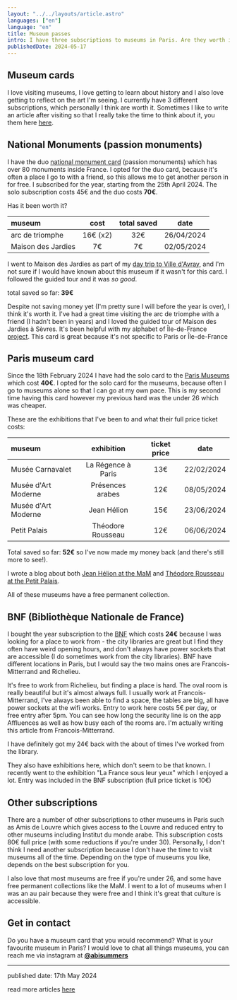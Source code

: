 ```yaml
---
layout: "../../layouts/article.astro"
languages: ["en"]
language: "en"
title: Museum passes
intro: I have three subscriptions to museums in Paris. Are they worth it? Here I track what I have seen and how much I've saved.
publishedDate: 2024-05-17
---
```


## Museum cards

I love visiting museums, I love getting to learn about history and I also love getting to reflect on the art I'm seeing. I currently have 3 different subscriptions, which personally I think are worth it. Sometimes I like to write an article after visiting so that I really take the time to think about it, you them here [here](https://abisummers.com/articles/museums/).

## National Monuments (passion monuments)

I have the duo [national monument card](https://www.monuments-nationaux.fr) (passion monuments) which has over 80 monuments inside France. I opted for the duo card, because it's often a place I go to with a friend, so this allows me to get another person in for free. I subscribed for the year, starting from the 25th April 2024. The solo subscription costs 45€ and the duo costs **70€**.

Has it been worth it?

| museum             |   cost   | total saved |    date    |
| :----------------- | :------: | :---------: | :--------: |
| arc de triomphe    | 16€ (x2) |     32€     | 26/04/2024 |
| Maison des Jardies |    7€    |     7€      | 02/05/2024 |

I went to Maison des Jardies as part of my [day trip to Ville d'Avray](http://abisummers.com/articles/alphabet-ile-de-france/v-ville-d-avray/), and I'm not sure if I would have known about this museum if it wasn't for this card. I followed the guided tour and it was _so good_.

total saved so far: **39€**

Despite not saving money yet (I'm pretty sure I will before the year is over), I think it's worth it. I've had a great time visiting the arc de triomphe with a friend (I hadn't been in years) and I loved the guided tour of Maison des Jardies à Sèvres. It's been helpful with my alphabet of Île-de-France [project](https://abisummers.com/articles/alphabet-ile-de-france/). This card is great because it's not specific to Paris or Île-de-France

## Paris museum card

Since the 18th February 2024 I have had the solo card to the [Paris Museums](https://www.billetterie-parismusees.paris.fr/content) which cost **40€**. I opted for the solo card for the museums, because often I go to museums alone so that I can go at my own pace. This is my second time having this card however my previous hard was the under 26 which was cheaper.

These are the exhibitions that I've been to and what their full price ticket costs:

| museum              |     exhibition     | ticket price |    date    |
| :------------------ | :----------------: | :----------: | :--------: |
| Musée Carnavalet    | La Régence à Paris |     13€      | 22/02/2024 |
| Musée d'Art Moderne |  Présences arabes  |     12€      | 08/05/2024 |
| Musée d'Art Moderne |    Jean Hélion     |     15€      | 23/06/2024 |
| Petit Palais        | Théodore Rousseau  |     12€      | 06/06/2024 |

Total saved so far: **52€** so I've now made my money back (and there's still more to see!).

I wrote a blog about both [Jean Hélion at the MaM](https://abisummers.com/articles/museums/mam-jean-helion/) and [Théodore Rousseau at the Petit Palais](https://abisummers.com/articles/museums/petit-palais-theodore-rousseau/).

All of these museums have a free permanent collection.

## BNF (Bibliothèque Nationale de France)

I bought the year subscription to the [BNF](https://www.bnf.fr/fr) which costs **24€** because I was looking for a place to work from - the city libraries are great but I find they often have weird opening hours, and don't always have power sockets that are accessible (I do sometimes work from the city libraries). BNF have different locations in Paris, but I would say the two mains ones are Francois-Mitterrand and Richelieu.

It's free to work from Richelieu, but finding a place is hard. The oval room is really beautiful but it's almost always full. I usually work at Francois-Mitterrand, I've always been able to find a space, the tables are big, all have power sockets at the wifi works. Entry to work here costs 5€ per day, or free entry after 5pm. You can see how long the security line is on the app Affluences as well as how busy each of the rooms are. I'm actually writing this article from Francois-Mitterrand.

I have definitely got my 24€ back with the about of times I've worked from the library.

They also have exhibitions here, which don't seem to be that known. I recently went to the exhibition "La France sous leur yeux" which I enjoyed a lot. Entry was included in the BNF subscription (full price ticket is 10€)

## Other subscriptions

There are a number of other subscriptions to other museums in Paris such as Amis de Louvre which gives access to the Louvre and reduced entry to other museums including Institut du monde arabe. This subscription costs 80€ full price (with some reductions if you're under 30). Personally, I don't think I need another subscription because I don't have the time to visit museums all of the time. Depending on the type of museums you like, depends on the best subscription for you.

I also love that most museums are free if you're under 26, and some have free permanent collections like the MaM. I went to a lot of museums when I was an au pair because they were free and I think it's great that culture is accessible.

## Get in contact

Do you have a museum card that you would recommend? What is your favourite museum in Paris? I would love to chat all things museums, you can reach me via instagram at **[@abisummers](https://www.instagram.com/abisummers/)**

---

published date: 17th May 2024

read more articles [here](https://abisummers.com/articles/)

